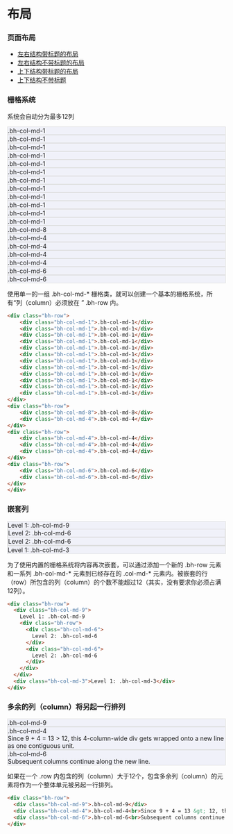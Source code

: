 # 布局

<link rel="stylesheet" href="http://res.wisedu.com/fe_components/jqwidget/blue/bh-1.2.min.css">
<link rel="stylesheet" href="http://res.wisedu.com/fe_components/jqwidget/blue/bh-scenes-1.2.min.css">
<style>
.book-summary{
	font-size:14px;
}
[class|=bh-col-md]{
	border:1px solid #ddd;
	background-color: #F0F1F9;
}
.panel{
    margin-bottom: 72px;
}
</style>


### 页面布局

* [左右结构带标题的布局](http://res.wisedu.com/examples/components-v1/bhLayout/navLeft.html)
* [左右结构不带标题的布局](http://res.wisedu.com/examples/components-v1/bhLayout/navLeftNoTitle.html)
* [上下结构带标题的布局](http://res.wisedu.com/examples/components-v1/bhLayout/single.html)
* [上下结构不带标题](http://res.wisedu.com/examples/components-v1/bhLayout/singleNoTitle.html)


### 栅格系统

系统会自动分为最多12列

<p>
	<div class="grid-system">
        <div class="bh-row">
            <div class="bh-col-md-1">.bh-col-md-1</div>
            <div class="bh-col-md-1">.bh-col-md-1</div>
            <div class="bh-col-md-1">.bh-col-md-1</div>
            <div class="bh-col-md-1">.bh-col-md-1</div>
            <div class="bh-col-md-1">.bh-col-md-1</div>
            <div class="bh-col-md-1">.bh-col-md-1</div>
            <div class="bh-col-md-1">.bh-col-md-1</div>
            <div class="bh-col-md-1">.bh-col-md-1</div>
            <div class="bh-col-md-1">.bh-col-md-1</div>
            <div class="bh-col-md-1">.bh-col-md-1</div>
            <div class="bh-col-md-1">.bh-col-md-1</div>
            <div class="bh-col-md-1">.bh-col-md-1</div>
        </div>
        <div class="bh-row">
            <div class="bh-col-md-8">.bh-col-md-8</div>
            <div class="bh-col-md-4">.bh-col-md-4</div>
        </div>
        <div class="bh-row">
            <div class="bh-col-md-4">.bh-col-md-4</div>
            <div class="bh-col-md-4">.bh-col-md-4</div>
            <div class="bh-col-md-4">.bh-col-md-4</div>
        </div>
        <div class="bh-row">
            <div class="bh-col-md-6">.bh-col-md-6</div>
            <div class="bh-col-md-6">.bh-col-md-6</div>
        </div>
    </div>
</p>

使用单一的一组 .bh-col-md-* 栅格类，就可以创建一个基本的栅格系统，所有“列（column）必须放在 ” .bh-row 内。

```html
<div class="bh-row">
    <div class="bh-col-md-1">.bh-col-md-1</div>
    <div class="bh-col-md-1">.bh-col-md-1</div>
    <div class="bh-col-md-1">.bh-col-md-1</div>
    <div class="bh-col-md-1">.bh-col-md-1</div>
    <div class="bh-col-md-1">.bh-col-md-1</div>
    <div class="bh-col-md-1">.bh-col-md-1</div>
    <div class="bh-col-md-1">.bh-col-md-1</div>
    <div class="bh-col-md-1">.bh-col-md-1</div>
    <div class="bh-col-md-1">.bh-col-md-1</div>
    <div class="bh-col-md-1">.bh-col-md-1</div>
    <div class="bh-col-md-1">.bh-col-md-1</div>
    <div class="bh-col-md-1">.bh-col-md-1</div>
</div>
<div class="bh-row">
    <div class="bh-col-md-8">.bh-col-md-8</div>
    <div class="bh-col-md-4">.bh-col-md-4</div>
</div>
<div class="bh-row">
    <div class="bh-col-md-4">.bh-col-md-4</div>
    <div class="bh-col-md-4">.bh-col-md-4</div>
    <div class="bh-col-md-4">.bh-col-md-4</div>
</div>
<div class="bh-row">
    <div class="bh-col-md-6">.bh-col-md-6</div>
    <div class="bh-col-md-6">.bh-col-md-6</div>
</div>
</div>
```


### 嵌套列

<p>
	<div class="grid-system">
		<div class="bh-row">
		  <div class="bh-col-md-9">
		    Level 1: .bh-col-md-9
		    <div class="bh-row">
		      <div class="bh-col-md-6">
		        Level 2: .bh-col-md-6
		      </div>
		      <div class="bh-col-md-6">
		        Level 2: .bh-col-md-6
		      </div>
		    </div>
		  </div>
		  <div class="bh-col-md-3">Level 1: .bh-col-md-3</div>
		</div>
	</div>
</p>

为了使用内置的栅格系统将内容再次嵌套，可以通过添加一个新的 .bh-row 元素和一系列 .bh-col-md-* 元素到已经存在的 .col-md-* 元素内。被嵌套的行（row）所包含的列（column）的个数不能超过12（其实，没有要求你必须占满12列）。

```html
<div class="bh-row">
  <div class="bh-col-md-9">
    Level 1: .bh-col-md-9
    <div class="bh-row">
      <div class="bh-col-md-6">
        Level 2: .bh-col-md-6
      </div>
      <div class="bh-col-md-6">
        Level 2: .bh-col-md-6
      </div>
    </div>
  </div>
  <div class="bh-col-md-3">Level 1: .bh-col-md-3</div>
</div>
```

### 多余的列（column）将另起一行排列

<p>
	<div class="grid-system">
		<div class="bh-row">
		  <div class="bh-col-md-9">.bh-col-md-9</div>
		  <div class="bh-col-md-4">.bh-col-md-4<br>Since 9 + 4 = 13 &gt; 12, this 4-column-wide div gets wrapped onto a new line as one contiguous unit.</div>
		  <div class="bh-col-md-6">.bh-col-md-6<br>Subsequent columns continue along the new line.</div>
		</div>
	</div>
</p>

如果在一个 .row 内包含的列（column）大于12个，包含多余列（column）的元素将作为一个整体单元被另起一行排列。

```html
<div class="bh-row">
  <div class="bh-col-md-9">.bh-col-md-9</div>
  <div class="bh-col-md-4">.bh-col-md-4<br>Since 9 + 4 = 13 &gt; 12, this 4-column-wide div gets wrapped onto a new line as one contiguous unit.</div>
  <div class="bh-col-md-6">.bh-col-md-6<br>Subsequent columns continue along the new line.</div>
</div>
```